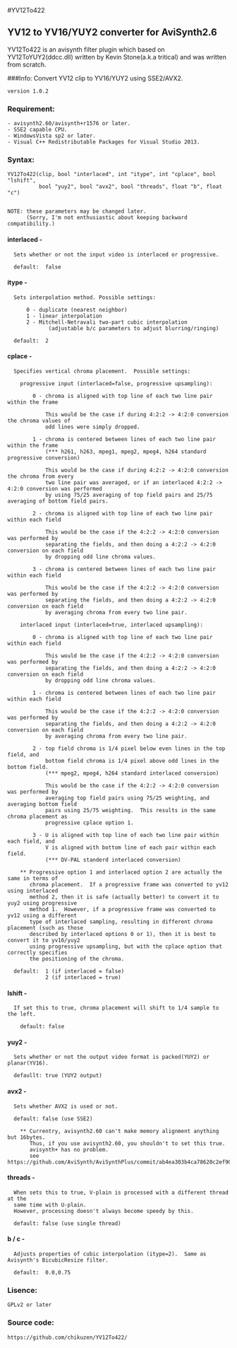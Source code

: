 #YV12To422
## YV12 to YV16/YUY2 converter for AviSynth2.6

YV12To422 is an avisynth filter plugin which based on YV12ToYUY2(ddcc.dll)
written by Kevin Stone(a.k.a tritical) and was written from scratch.

###Info:
    Convert YV12 clip to YV16/YUY2 using SSE2/AVX2.

    version 1.0.2


### Requirement:
    - avisynth2.60/avisynth+r1576 or later.
    - SSE2 capable CPU.
    - WindowsVista sp2 or later.
    - Visual C++ Redistributable Packages for Visual Studio 2013.

### Syntax:

    YV12To422(clip, bool "interlaced", int "itype", int "cplace", bool "lshift",
              bool "yuy2", bool "avx2", bool "threads", float "b", float "c")


    NOTE: these parameters may be changed later.
          (Sorry, I'm not enthusiastic about keeping backward compatibility.)


####    interlaced -

      Sets whether or not the input video is interlaced or progressive.

      default:  false


####    itype -

      Sets interpolation method. Possible settings:

          0 - duplicate (nearest neighbor)
          1 - linear interpolation
          2 - Mitchell-Netravali two-part cubic interpolation
                 (adjustable b/c parameters to adjust blurring/ringing)

      default:  2


####    cplace -

      Specifies vertical chroma placement.  Possible settings:

        progressive input (interlaced=false, progressive upsampling):

            0 - chroma is aligned with top line of each two line pair within the frame

                This would be the case if during 4:2:2 -> 4:2:0 conversion the chroma values of
                odd lines were simply dropped.

            1 - chroma is centered between lines of each two line pair within the frame
                (*** h261, h263, mpeg1, mpeg2, mpeg4, h264 standard progressive conversion)

                This would be the case if during 4:2:2 -> 4:2:0 conversion the chroma from every
                two line pair was averaged, or if an interlaced 4:2:2 -> 4:2:0 conversion was performed
                by using 75/25 averaging of top field pairs and 25/75 averaging of bottom field pairs.

            2 - chroma is aligned with top line of each two line pair within each field

                This would be the case if the 4:2:2 -> 4:2:0 conversion was performed by
                separating the fields, and then doing a 4:2:2 -> 4:2:0 conversion on each field
                by dropping odd line chroma values.

            3 - chroma is centered between lines of each two line pair within each field

                This would be the case if the 4:2:2 -> 4:2:0 conversion was performed by
                separating the fields, and then doing a 4:2:2 -> 4:2:0 conversion on each field
                by averaging chroma from every two line pair.

        interlaced input (interlaced=true, interlaced upsampling):

            0 - chroma is aligned with top line of each two line pair within each field

                This would be the case if the 4:2:2 -> 4:2:0 conversion was performed by
                separating the fields, and then doing a 4:2:2 -> 4:2:0 conversion on each field
                by dropping odd line chroma values.

            1 - chroma is centered between lines of each two line pair within each field

                This would be the case if the 4:2:2 -> 4:2:0 conversion was performed by
                separating the fields, and then doing a 4:2:2 -> 4:2:0 conversion on each field
                by averaging chroma from every two line pair.

            2 - top field chroma is 1/4 pixel below even lines in the top field, and
                bottom field chroma is 1/4 pixel above odd lines in the bottom field.
                (*** mpeg2, mpeg4, h264 standard interlaced conversion)

                This would be the case if the 4:2:2 -> 4:2:0 conversion was performed by
                averaging top field pairs using 75/25 weighting, and averaging bottom field
                pairs using 25/75 weighting.  This results in the same chroma placement as
                progressive cplace option 1.

            3 - U is aligned with top line of each two line pair within each field, and
                V is aligned with bottom line of each pair within each field.
                (*** DV-PAL standerd interlaced conversion)

        ** Progressive option 1 and interlaced option 2 are actually the same in terms of
           chroma placement.  If a progressive frame was converted to yv12 using interlaced
           method 2, then it is safe (actually better) to convert it to yuy2 using progressive
           method 1.  However, if a progressive frame was converted to yv12 using a different
           type of interlaced sampling, resulting in different chroma placement (such as those
           described by interlaced options 0 or 1), then it is best to convert it to yv16/yuy2
           using progressive upsampling, but with the cplace option that correctly specifies
           the positioning of the chroma.

      default:  1 (if interlaced = false)
                2 (if interlaced = true)


####    lshift -

      If set this to true, chroma placement will shift to 1/4 sample to the left.

        default: false


####    yuy2 -

      Sets whether or not the output video format is packed(YUY2) or planar(YV16).

      defaullt: true (YUY2 output)


####    avx2 -

      Sets whether AVX2 is used or not.

      default: false (use SSE2)

        ** Currentry, avisynth2.60 can't make memory alignment anything but 16bytes.
           Thus, if you use avisynth2.60, you shouldn't to set this true.
           avisynth+ has no problem.
           see https://github.com/AviSynth/AviSynthPlus/commit/ab4ea303b4ca78620c2ef90fdaad184bc18b7708


####    threads -

      When sets this to true, V-plain is processed with a different thread at the
      same time with U-plain.
      However, processing doesn't always become speedy by this.

      default: false (use single thread)


####    b / c -

      Adjusts properties of cubic interpolation (itype=2).  Same as Avisynth's BicubicResize filter.

      default:  0.0,0.75


### Lisence:

    GPLv2 or later

### Source code:

    https://github.com/chikuzen/YV12To422/


